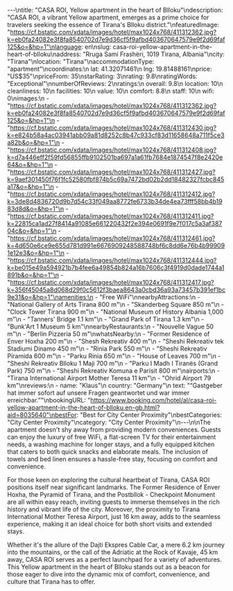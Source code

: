 ---\ntitle: "CASA ROI, Yellow apartment in the heart of Blloku"\ndescription: "CASA ROI, a vibrant Yellow apartment, emerges as a prime choice for travelers seeking the essence of Tirana's Blloku district."\nfeaturedImage: "https://cf.bstatic.com/xdata/images/hotel/max1024x768/411312362.jpg?k=eb0fa24082e3f8fa8540702d7e9d36cf5f9afbd403670647579e9f2d69faf125&o=&hp=1"\nlanguage: en\nslug: casa-roi-yellow-apartment-in-the-heart-of-blloku\naddress: "Rruga Sami Frashëri, 1019 Tirana, Albania"\ncity: "Tirana"\nlocation: "Tirana"\naccommodationType: "apartment"\ncoordinates:\n  lat: 41.32071461\n  lng: 19.81488161\nprice: "US$35"\npriceFrom: 35\nstarRating: 3\nrating: 9.8\nratingWords: "Exceptional"\nnumberOfReviews: 2\nratings:\n  overall: 9.8\n  location: 10\n  cleanliness: 10\n  facilities: 10\n  value: 10\n  comfort: 8.8\n  staff: 10\n  wifi: 0\nimages:\n  - "https://cf.bstatic.com/xdata/images/hotel/max1024x768/411312362.jpg?k=eb0fa24082e3f8fa8540702d7e9d36cf5f9afbd403670647579e9f2d69faf125&o=&hp=1"\n  - "https://cf.bstatic.com/xdata/images/hotel/max1024x768/411312430.jpg?k=e824b58a4ac03941abb09a81d8252c8b47c933cf83d11658648a711f5ce3a82b&o=&hp=1"\n  - "https://cf.bstatic.com/xdata/images/hotel/max1024x768/411312408.jpg?k=d7a446eff2f59fd56855ffb9102501ba697a1a61fb7684e1874547f8e2420e64&o=&hp=1"\n  - "https://cf.bstatic.com/xdata/images/hotel/max1024x768/411312427.jpg?k=9aef301450f76f1fc52580fbf874b5c69a7472bd02b2dd18482327fcbc845a17&o=&hp=1"\n  - "https://cf.bstatic.com/xdata/images/hotel/max1024x768/411312412.jpg?k=3de8d4836720d9b7d54c33f049aa8772fe6733b34de4ea73fff58bb4b1983d8d&o=&hp=1"\n  - "https://cf.bstatic.com/xdata/images/hotel/max1024x768/411312411.jpg?k=22815ca1ad27f8414a91085e661220432f2e394e0691f9e7f017c5a3af38704c&o=&hp=1"\n  - "https://cf.bstatic.com/xdata/images/hotel/max1024x768/411312461.jpg?k=4d650e6ce9e655d781d991e6676909248588748bf6c8dd6e76b4b999091e12e3&o=&hp=1"\n  - "https://cf.bstatic.com/xdata/images/hotel/max1024x768/411312444.jpg?k=be015e49a594921b7b4fee6a49854b824a16b7606c3f4919d0dade1744a1891b&o=&hp=1"\n  - "https://cf.bstatic.com/xdata/images/hotel/max1024x768/411312417.jpg?k=356f45045a8d068d29f0c5612f3baea8643a0cbd36a93a73457b391ef1bc9e31&o=&hp=1"\namenities:\n  - "Free WiFi"\nnearbyAttractions:\n  - "National Gallery of Arts Tirana 800 m"\n  - "Skanderbeg Square 850 m"\n  - "Clock Tower Tirana 900 m"\n  - "National Museum of History Albania 1,000 m"\n  - "Tanners' Bridge 1.1 km"\n  - "Grand Park of Tirana 1.3 km"\n  - "Bunk'Art 1 Museum 5 km"\nnearbyRestaurants:\n  - "Nouvelle Vague 50 m"\n  - "Berlin Pizzeria 50 m"\nwhatsNearby:\n  - "Former Residence of Enver Hoxha 200 m"\n  - "Shesh Rekreativ 400 m"\n  - "Sheshi Rekreativ tek Stadiumi Dinamo 450 m"\n  - "Rinia Park 550 m"\n  - "Sheshi Rekreativ Piramida 600 m"\n  - "Parku Rinia 650 m"\n  - "House of Leaves 700 m"\n  - "Sheshi Rekreativ Blloku 1 Maji 700 m"\n  - "Parku I Madh I Tiranës (Grand Park) 750 m"\n  - "Sheshi Rekreativ Komuna e Parisit 800 m"\nairports:\n  - "Tirana International Airport Mother Teresa 11 km"\n  - "Ohrid Airport 79 km"\nreviews:\n  - name: "Klaus"\n    country: "Germany"\n    text: "“Gastgeber hat immer sofort auf unsere Fragen geantwortet und war immer erreichbar.”"\nbookingURL: "https://www.booking.com/hotel/al/casa-roi-yellow-apartment-in-the-heart-of-blloku.en-gb.html?aid=8035640"\nbestFor: "Best for City Center Proximity"\nbestCategories: "City Center Proximity"\ncategory: "City Center Proximity"\n---\n\nThe apartment doesn't shy away from providing modern conveniences. Guests can enjoy the luxury of free WiFi, a flat-screen TV for their entertainment needs, a washing machine for longer stays, and a fully equipped kitchen that caters to both quick snacks and elaborate meals. The inclusion of towels and bed linen ensures a hassle-free stay, focusing on comfort and convenience.

For those keen on exploring the cultural heartbeat of Tirana, CASA ROI positions itself near significant landmarks. The Former Residence of Enver Hoxha, the Pyramid of Tirana, and the Postbllok - Checkpoint Monument are all within easy reach, inviting guests to immerse themselves in the rich history and vibrant life of the city. Moreover, the proximity to Tirana International Mother Teresa Airport, just 16 km away, adds to the seamless experience, making it an ideal choice for both short visits and extended stays.

Whether it's the allure of the Dajti Ekspres Cable Car, a mere 6.2 km journey into the mountains, or the call of the Adriatic at the Rock of Kavaje, 45 km away, CASA ROI serves as a perfect launchpad for a variety of adventures. This Yellow apartment in the heart of Blloku stands out as a beacon for those eager to dive into the dynamic mix of comfort, convenience, and culture that Tirana has to offer.